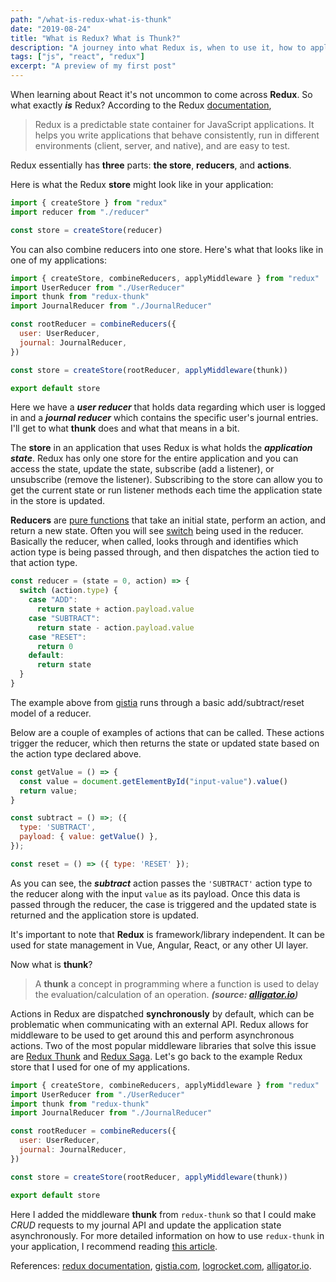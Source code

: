 ```yaml
---
path: "/what-is-redux-what-is-thunk"
date: "2019-08-24"
title: "What is Redux? What is Thunk?"
description: "A journey into what Redux is, when to use it, how to apply middleware, what a thunk is, and what redux-thunk is."
tags: ["js", "react", "redux"]
excerpt: "A preview of my first post"
---
```


When learning about React it's not uncommon to come across **Redux**. So what exactly **_is_** Redux? According to the Redux [documentation](https://redux.js.org/),

> Redux is a predictable state container for JavaScript applications. It helps you write applications that behave consistently, run in different environments (client, server, and native), and are easy to test.

Redux essentially has **three** parts: **the store**, **reducers**, and **actions**.

Here is what the Redux **store** might look like in your application:

```javascript
import { createStore } from "redux"
import reducer from "./reducer"

const store = createStore(reducer)
```

You can also combine reducers into one store. Here's what that looks like in one of my applications:

```javascript
import { createStore, combineReducers, applyMiddleware } from "redux"
import UserReducer from "./UserReducer"
import thunk from "redux-thunk"
import JournalReducer from "./JournalReducer"

const rootReducer = combineReducers({
  user: UserReducer,
  journal: JournalReducer,
})

const store = createStore(rootReducer, applyMiddleware(thunk))

export default store
```

Here we have a **_user reducer_** that holds data regarding which user is logged in and a **_journal reducer_** which contains the specific user's journal entries. I'll get to what **thunk** does and what that means in a bit.

The **store** in an application that uses Redux is what holds the **_application state_**. Redux has only one store for the entire application and you can access the state, update the state, subscribe (add a listener), or unsubscribe (remove the listener). Subscribing to the store can allow you to get the current state or run listener methods each time the application state in the store is updated.

**Reducers** are [pure functions](https://medium.com/javascript-scene/master-the-javascript-interview-what-is-a-pure-function-d1c076bec976) that take an initial state, perform an action, and return a new state. Often you will see [switch](https://www.w3schools.com/js/js_switch.asp) being used in the reducer. Basically the reducer, when called, looks through and identifies which action type is being passed through, and then dispatches the action tied to that action type.

```javascript
const reducer = (state = 0, action) => {
  switch (action.type) {
    case "ADD":
      return state + action.payload.value
    case "SUBTRACT":
      return state - action.payload.value
    case "RESET":
      return 0
    default:
      return state
  }
}
```

The example above from [gistia](https://www.gistia.com/beginners-guide-redux/) runs through a basic add/subtract/reset model of a reducer.

Below are a couple of examples of actions that can be called. These actions trigger the reducer, which then returns the state or updated state based on the action type declared above.

```javascript
const getValue = () => {
  const value = document.getElementById("input-value").value()
  return value;
}

const subtract = () =>; ({
  type: 'SUBTRACT',
  payload: { value: getValue() },
});

const reset = () => ({ type: 'RESET' });
```

As you can see, the **_subtract_** action passes the `'SUBTRACT'` action type to the reducer along with the input `value` as its payload. Once this data is passed through the reducer, the case is triggered and the updated state is returned and the application store is updated.

It's important to note that **Redux** is framework/library independent. It can be used for state management in Vue, Angular, React, or any other UI layer.

Now what is **thunk**?

> A **thunk** a concept in programming where a function is used to delay the evaluation/calculation of an operation. **_(source: [alligator.io](https://alligator.io/redux/redux-thunk/))_**

Actions in Redux are dispatched **synchronously** by default, which can be problematic when communicating with an external API. Redux allows for middleware to be used to get around this and perform asynchronous actions. Two of the most popular middleware libraries that solve this issue are [Redux Thunk](https://github.com/reduxjs/redux-thunk) and [Redux Saga](https://github.com/redux-saga/redux-saga). Let's go back to the example Redux store that I used for one of my applications.

```javascript
import { createStore, combineReducers, applyMiddleware } from "redux"
import UserReducer from "./UserReducer"
import thunk from "redux-thunk"
import JournalReducer from "./JournalReducer"

const rootReducer = combineReducers({
  user: UserReducer,
  journal: JournalReducer,
})

const store = createStore(rootReducer, applyMiddleware(thunk))

export default store
```

Here I added the middleware **thunk** from `redux-thunk` so that I could make _CRUD_ requests to my journal API and update the application state asynchronously. For more detailed information on how to use `redux-thunk` in your application, I recommend reading [this article](https://alligator.io/redux/redux-thunk/).

References: [redux documentation](https://redux.js.org/), [gistia.com](https://www.gistia.com/beginners-guide-redux/), [logrocket.com](https://blog.logrocket.com/why-use-redux-reasons-with-clear-examples-d21bffd5835/), [alligator.io](https://alligator.io/redux/redux-thunk/).
